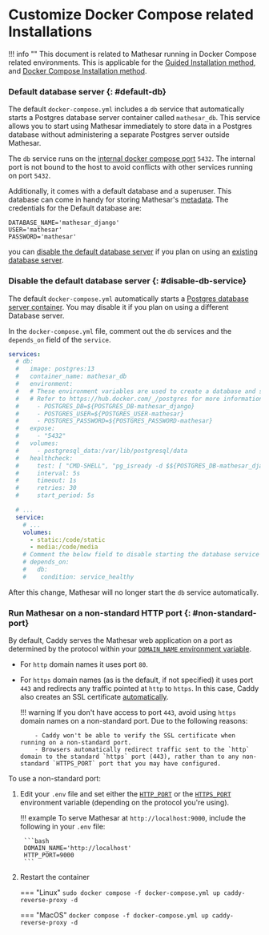 # Customize Docker Compose related Installations

!!! info ""
    This document is related to Mathesar running in Docker Compose related environments. This is applicable for the [Guided Installation method](../installation/guided-install/index.md), and [Docker Compose Installation method](../installation/docker-compose/index.md).

### Default database server {: #default-db}

The default `docker-compose.yml` includes a `db` service that automatically starts a Postgres database server container called `mathesar_db`. This service allows you to start using Mathesar immediately to store data in a Postgres database without administering a separate Postgres server outside Mathesar.

The `db` service runs on the [internal docker compose port](https://docs.docker.com/compose/compose-file/compose-file-v3/#expose) `5432`. The internal port is not bound to the host to avoid conflicts with other services running on port `5432`.

Additionally, it comes with a default database and a superuser. This database can come in handy for storing Mathesar's [metadata](./env-variables.md#django_database_url). The credentials for the Default database are:

```
DATABASE_NAME='mathesar_django'
USER='mathesar'
PASSWORD='mathesar'
```

you can [disable the default database server](#disable-db-service) if you plan on using an [existing database server](../configuration/connect-to-existing-db.md).

### Disable the default database server {: #disable-db-service}

The default `docker-compose.yml` automatically starts a [Postgres database server container](#default-db). You may disable it if you plan on using a different Database server.

In the `docker-compose.yml` file, comment out the `db` services and the `depends_on` field of the `service`.

```yaml hl_lines="2 3 4 5 6 7 8 9 10 11 12 13 14 15 16 17 18 19 20 29 30 31"
services:
  # db:
  #   image: postgres:13
  #   container_name: mathesar_db
  #   environment:
  #   # These environment variables are used to create a database and superuser when the `db` service starts.
  #   # Refer to https://hub.docker.com/_/postgres for more information on these variables.
  #     - POSTGRES_DB=${POSTGRES_DB-mathesar_django}
  #     - POSTGRES_USER=${POSTGRES_USER-mathesar}
  #     - POSTGRES_PASSWORD=${POSTGRES_PASSWORD-mathesar}
  #   expose:
  #     - "5432"
  #   volumes:
  #     - postgresql_data:/var/lib/postgresql/data
  #   healthcheck:
  #     test: [ "CMD-SHELL", "pg_isready -d $${POSTGRES_DB-mathesar_django} -U $${POSTGRES_USER-mathesar}"]
  #     interval: 5s
  #     timeout: 1s
  #     retries: 30
  #     start_period: 5s

  # ...
  service:
    # ...
    volumes:
      - static:/code/static
      - media:/code/media
    # Comment the below field to disable starting the database service automatically
    # depends_on:
    #   db:
    #    condition: service_healthy
```

After this change, Mathesar will no longer start the `db` service automatically.

### Run Mathesar on a non-standard HTTP port {: #non-standard-port}

By default, Caddy serves the Mathesar web application on a port as determined by the protocol within your [`DOMAIN_NAME` environment variable](./env-variables.md#domain_name).

- For `http` domain names it uses  port `80`.
- For `https` domain names (as is the default, if not specified) it uses port `443` and redirects any traffic pointed at `http` to `https`. In this case, Caddy also creates an SSL certificate [automatically](https://caddyserver.com/docs/automatic-https#activation).

    !!! warning
          If you don't have access to port `443`, avoid using `https` domain names on a non-standard port. Due to the following reasons:

          - Caddy won't be able to verify the SSL certificate when running on a non-standard port.
          - Browsers automatically redirect traffic sent to the `http` domain to the standard `https` port (443), rather than to any non-standard `HTTPS_PORT` port that you may have configured.

To use a non-standard port:

1. Edit your `.env` file and set either the [`HTTP_PORT`](./env-variables.md#http_port) or the [`HTTPS_PORT`](./env-variables.md#https_port) environment variable (depending on the protocol you're using).

    !!! example
        To serve Mathesar at `http://localhost:9000`, include the following in your `.env` file:

        ```bash
        DOMAIN_NAME='http://localhost'
        HTTP_PORT=9000
        ```

1. Restart the container 

    === "Linux"
        ```
        sudo docker compose -f docker-compose.yml up caddy-reverse-proxy -d
        ```

    === "MacOS"
        ```
        docker compose -f docker-compose.yml up caddy-reverse-proxy -d
        ```
